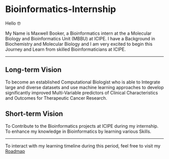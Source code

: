 # Bioinformatics-Internship 

Hello 🤓

My Name is Maxwell Booker, a Bioinformatics intern at the a Molecular Biology and Bioinformatics Unit (MBBU) at ICIPE.
I have a Background in Biochemistry and Molecular Biology and I am very excited to begin this Journey and Learn from skilled Bioinformaticians at ICIPE.


---

## Long-term Vision 
To become an established Computational Biologist who is able to Integrate large and diverse datasets and use machine learning approaches to develop significantly improved Multi-Variable predictors of Clinical Characteristics and Outcomes for Therapeutic Cancer Research.


## Short-term Vision 
To Contribute to the Bioinformatics projects at ICIPE during my internship.
To enhance my knowledge in Bioinformatics by learning various Skills.

---

To interact with my learning timeline during this period, feel free to visit my [Roadmap](https://github.com/alunga20/Roadmap/blob/main/Roadmap.md)

